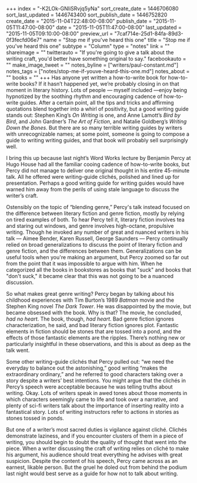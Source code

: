 +++
index = "-K2LOk-GNIiSRvjq5yNa"
sort_create_date = 1446706080
sort_last_updated = 1446743400
sort_publish_date = 1446752820
create_date = "2015-11-04T22:48:00-08:00"
publish_date = "2015-11-05T11:47:00-08:00"
date = "2015-11-05T11:47:00-08:00"
last_updated = "2015-11-05T09:10:00-08:00"
preview_url = "7caf714e-25d1-84fa-89d3-0f3fecfd06e7"
name = "Stop me if you've heard this one"
title = "Stop me if you've heard this one"
subtype = "Column"
type = "notes"
link = ""
shareimage = ""
twitterauto = "If you're going to give a talk about the writing craft, you'd better have something original to say."
facebookauto = ""
make_image_tweet = ""
notes_byline = ["writers/paul-constant.md"]
notes_tags = ["notes/stop-me-if-youve-heard-this-one.md"]
notes_about = ""
books = ""
+++
Has anyone yet written a how-to-write book for how-to-write books? If it hasn’t happened yet, we’re probably closing in on that moment in literary history. Lots of people — myself included —enjoy being hypnotized by the soothing rhythm and encouraging cadence of how-to-write guides. After a certain point, all the tips and tricks and affirming quotations blend together into a whirl of positivity, but a good writing guide stands out: Stephen King’s *On Writing* is one, and Anne Lamott’s *Bird by Bird*, and John Gardner’s *The Art of Fiction*, and Natalie Goldberg’s *Writing Down the Bones*. But there are so many terrible writing guides by writers with unrecognizable names; at some point, someone is going to compose a guide to writing writing guides, and that book will probably sell surprisingly well.

I bring this up because last night’s Word Works lecture by Benjamin Percy at Hugo House had all the familiar cooing cadence of how-to-write books, but Percy did not manage to deliver one original thought in his entire 45-minute talk. All he offered were writing-guide clichés, polished and lined up for presentation. Perhaps a good writing guide for writing guides would have warned him away from the perils of using stale language to discuss the writer’s craft.

Ostensibly on the topic of “blending genre,” Percy's talk instead focused on the difference between literary fiction and genre fiction, mostly by relying on tired examples of both. To hear Percy tell it, literary fiction involves tea and staring out windows, and genre involves high-octane, propulsive writing. Though he invoked any number of great and nuanced writers in his talk — Aimee Bender, Karen Russell, George Saunders — Percy continually relied on broad generalizations to discuss the point of literary fiction and genre fiction, and the differences between them. Generalizations can be useful tools when you're making an argument, but Percy zoomed so far out from the point that it was impossible to argue with him. When he categorized all the books in bookstores as books that "suck" and books that "don't suck," it became clear that this was not going to be a nuanced discussion.

So what makes great genre writing? Percy began by talking about his childhood experiences with Tim Burton’s 1989 *Batman* movie and the Stephen King novel *The Dark Tower*. He was disappointed by the movie, but became obsessed with the book. Why is that? The movie, he concluded, *had no heart*. The book, though, *had heart*. Bad genre fiction ignores characterization, he said, and bad literary fiction ignores plot. Fantastic elements in fiction should be stones that are tossed into a pond, and the effects of those fantastic elements are the ripples. There’s nothing new or particularly insightful in these observations, and this is about as deep as the talk went.

Some other writing-guide clichés that Percy pulled out: “we need the everyday to balance out the astonishing,” good writing “makes the extraordinary ordinary,” and he referred to good characters taking over a story despite a writers’ best intentions. You might argue that the clichés in Percy’s speech were acceptable because he was telling truths about writing. Okay. Lots of writers speak in awed tones about those moments in which characters seemingly came to life and took over a narrative, and plenty of sci-fi writers talk about the importance of inserting reality into a fantastical story. Lots of writing instructors refer to actions in stories as stones tossed in ponds.

But one of a writer’s most sacred duties is vigilance against cliché. Clichés demonstrate laziness, and if you encounter clusters of them in a piece of writing, you should begin to doubt the quality of thought that went into the piece. When a writer discussing the craft of writing relies on cliché to make his argument, his audience should treat everything he advises with great suspicion. Despite the content of his speech, Percy came across as an earnest, likable person. But the gruel he doled out from behind the podium last night would best serve as a guide for how not to talk about writing. 